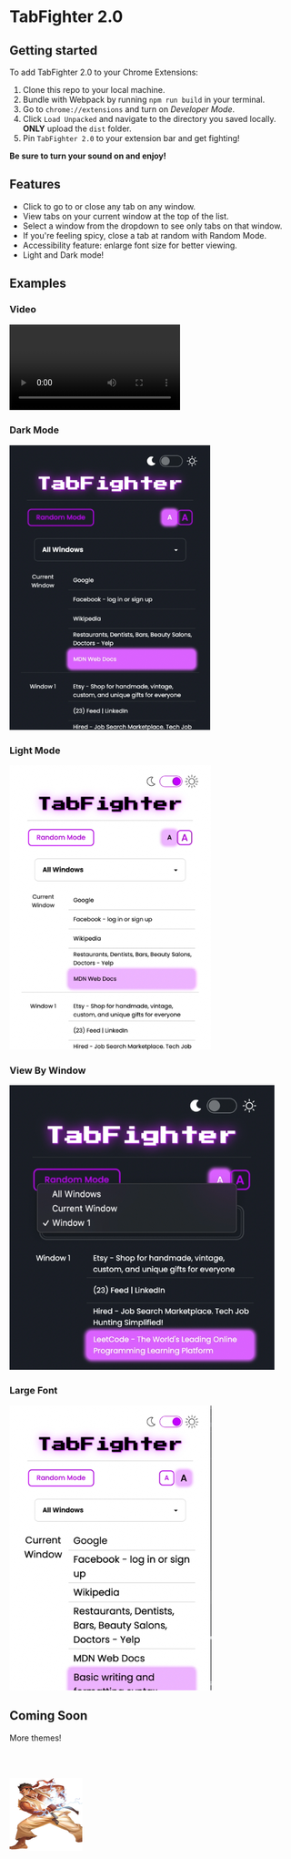 # TabFighter 2.0

## Getting started
To add TabFighter 2.0 to your Chrome Extensions:

1. Clone this repo to your local machine.
2. Bundle with Webpack by running `npm run build` in your terminal.
3. Go to `chrome://extensions` and turn on _Developer Mode_.
4. Click `Load Unpacked` and navigate to the directory you saved locally. __ONLY__ upload the `dist` folder.
5. Pin `TabFighter 2.0` to your extension bar and get fighting!

__Be sure to turn your sound on and enjoy!__

## Features
- Click to go to or close any tab on any window.
- View tabs on your current window at the top of the list.
- Select a window from the dropdown to see only tabs on that window.
- If you're feeling spicy, close a tab at random with Random Mode.
- Accessibility feature: enlarge font size for better viewing.
- Light and Dark mode!

## Examples
### Video
![Video](./assets/ScreenRecord.mov)
### Dark Mode
![Dark Mode](./assets/DarkModeMedium.png)
### Light Mode
![Light Mode](./assets/LightModeMedium.png)
### View By Window
![Dropdown](./assets/DropDownMedium.png)
### Large Font
![Large Font](./assets/LargeFontMedium.png)

## Coming Soon
More themes!

<br><br>

![Ryu from StreetFighter](./app/static/tabfighter.png)
